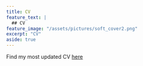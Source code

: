 ```yaml
---
title: CV
feature_text: |
  ## CV
feature_image: "/assets/pictures/soft_cover2.png"
excerpt: "CV"
aside: true
---
```


Find my most updated CV [here](https://drive.google.com/uc?export=download&id=1Y_hPTVFFFD5wBLdFdk6Id0tS-2kvIr44)
